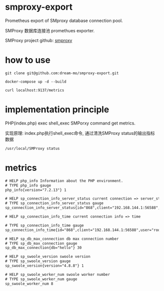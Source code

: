 # smproxy-export
Prometheus export of SMproxy database connection pool.

SMProxy 数据库连接池 promethues exporter.

SMProxy project github: [smproxy](git@github.com:dream-mo/SMProxy-export.git)

# how to use

```shell
git clone git@github.com:dream-mo/smproxy-export.git

docker-compose up -d --build

curl localhost:9137/metrics
```

# implementation principle

PHP(index.php) exec shell_exec SMPorxy command get metrics.

实现原理: index.php执行shell_exec命令, 通过清洗SMProxy status的输出指标数据
```shell
/usr/local/SMProxy status
```

# metrics
```html
# HELP php_info Information about the PHP environment.
# TYPE php_info gauge
php_info{version="7.2.13"} 1

# HELP sp_connection_info_server_status current connection => server_status
# TYPE sp_connection_info_server_status gauge
sp_connection_info_server_status{id="868",client="192.168.144.1:56588",user="root",db="hello",command="Sleep",state="",info="",server_key="writeSΜhello"} 2

# HELP sp_connection_info_time current connection info => time

# TYPE sp_connection_info_time gauge
sp_connection_info_time{id="868",client="192.168.144.1:56588",user="root",db="hello",command="Sleep",state="",info="",server_status="2",server_key="writeSΜhello"} 1604

# HELP sp_db_max_connection db max connection number
# TYPE sp_db_max_connection gauge
sp_db_max_connection{db="hello"} 30

# HELP sp_swoole_version swoole version
# TYPE sp_swoole_version gauge
sp_swoole_version{version="4.8.8"} 1

# HELP sp_swoole_worker_num swoole worker number
# TYPE sp_swoole_worker_num gauge
sp_swoole_worker_num 8
```
